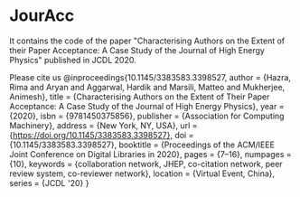 # JourAcc
It contains the code of the paper "Characterising Authors on the Extent of their Paper Acceptance: A Case Study of the Journal of High Energy Physics" published in JCDL 2020.

Please cite us
@inproceedings{10.1145/3383583.3398527,
author = {Hazra, Rima and Aryan and Aggarwal, Hardik and Marsili, Matteo and Mukherjee, Animesh},
title = {Characterising Authors on the Extent of Their Paper Acceptance: A Case Study of the Journal of High Energy Physics},
year = {2020},
isbn = {9781450375856},
publisher = {Association for Computing Machinery},
address = {New York, NY, USA},
url = {https://doi.org/10.1145/3383583.3398527},
doi = {10.1145/3383583.3398527},
booktitle = {Proceedings of the ACM/IEEE Joint Conference on Digital Libraries in 2020},
pages = {7–16},
numpages = {10},
keywords = {collaboration network, JHEP, co-citation network, peer review system, co-reviewer network},
location = {Virtual Event, China},
series = {JCDL '20}
}
